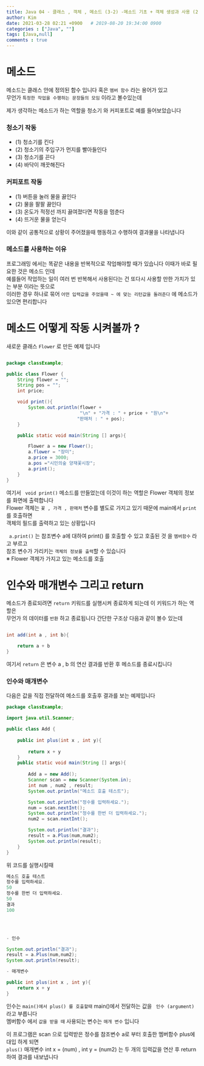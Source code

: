 ```yaml
---
title: Java 04 - 클래스 , 객체 , 메소드 (3-2) -메소드 기초 + 객체 생성과 사용 (2) -Method
author: Kim
date: 2021-03-28 02:21 +0900   # 2019-08-20 19:34:00 0900
categories : ["Java", ""]
tags: [Java,null]
comments : true
---
```


# 메소드

메소드는 클래스 안에 정의된 함수 입니다 혹은 ``` 멤버 함수 ``` 라는 용어가 있고<br>
무언가 ``` 특정한 작업을 수행하는 문장들의 모임 ``` 이라고 볼수있는데<br>

제가 생각하는 메소드가 하는 역할을 청소기 와 커피포트로 예를 들어보았습니다<br>

### 청소기 작동

* (1) 청소기를 킨다
* (2) 청소기의 주입구가 먼지를 빨아들인다
* (3) 청소기를 끈다
* (4) 바닥이 깨끗해진다

### 커피포트 작동

* (1) 버튼을 눌러 물을 끓인다
* (2) 물을 팔팔 끓인다
* (3) 온도가 적정선 까지 끓여졌다면 작동을 멈춘다
* (4) 뜨거운 물을 얻는다

이와 같이 공통적으로 상황이 주어졌을때 행동하고 수행하여 결과물을 나타냅니다<br>

### 메소드를 사용하는 이유

프로그래밍 에서는 똑같은 내용을 반복적으로 작업해야할 때가 있습니다 이때가 바로 필요한 것은 메소드 인데<br>
예를들어 작업하는 일이 여러 번 반복해서 사용된다는 건 또다시 사용할 만한 가치가 있는 부분 이라는 뜻으로<br>
이러한 경우  하나로 묶어 ``` 어떤 입력값을 주었을때 ~ 에 맞는 리턴값을 돌려준다 ``` 에 메소드가 있으면 편리합니다<br> 



# 메소드 어떻게 작동 시켜볼까 ? 

새로운 클래스 ``` Flower ``` 로 만든 예제 입니다<br>

```java

package classExample;

public class Flower {
    String flower = "";
    String pos = "";
    int price;

    void print(){
        System.out.println(flower +
                           "\n" + "가격 : " + price + "원\n"+
                          "판매처 : " + pos);
    }

    public static void main(String [] args){

        Flower a = new Flower();
        a.flower = "장미";
        a.price = 3000;
        a.pos ="시민의숲 양재꽃시장";
        a.print();
    }
}
```
여기서 ``` void print()``` 메소드를 만들었는데 이것이 하는 역할은 Flower 객체의 정보를 화면에 출력합니다<br>
Flower 객체는 ```꽃 , 가격 , 판매처``` 변수를 별도로 가지고 있기 때문에 main에서 ``` print ``` 를 호출하면<br>
객체의 필드를 출력하고 있는 상황입니다<br>

``` a.print()``` 는 참조변수 a에 대하여 print() 를 호출할 수 있고 호출된 것 을 ```멤버함수``` 라고 부르고<br>
참조 변수가 가리키는 ```객체의 정보를 출력```할 수 있습니다<br>
※ Flower 객체가 가지고 있는 메소드를 호출<br>

# 인수와 매개변수 그리고 return

메소드가 종료되려면 ``` return ``` 키워드를 실행시켜 종료하게 되는데 이 키워드가 하는 역할은<br>
무언가 의 데이터를 ``` 반환 ``` 하고 종료됩니다 간단한 구조상 다음과 같이 볼수 있는데<br>

```java

int add(int a , int b){

    return a + b
}
```
여기서 ``` return ``` 은 변수 a , b 의 연산 결과를 반환 후 메소드를 종료시킵니다<br>

### 인수와 매개변수

다음은 값을 직접 전달하여 메소드를 호출후 결과를 보는 예제입니다<br>

```java
package classExample;

import java.util.Scanner;

public class Add {
    
    public int plus(int x , int y){
       
        return x + y
    }
    public static void main(String [] args){
        
        Add a = new Add();
        Scanner scan = new Scanner(System.in);
        int num , num2 , result;
        System.out.println("메소드 호출 테스트");

        System.out.println("정수를 입력하세요.");
        num = scan.nextInt();
        System.out.println("정수를 한번 더 입력하세요.");
        num2 = scan.nextInt();

        System.out.println("결과");
        result = a.Plus(num,num2);
        System.out.println(result);
    }
}
```
위 코드를 실행시킬때<br>

```java
메소드 호출 테스트
정수를 입력하세요.
50
정수를 한번 더 입력하세요.
50
결과
100
```
<br>

```java

- 인수

System.out.println("결과");
result = a.Plus(num,num2);
System.out.println(result);

- 매개변수

public int plus(int x , int y){
    return x + y
}
```

인수는 ``` main()에서 plus() 를 호출할때 ``` main()에서 전달하는 값을 ``` 인수 (argument)``` 라고 부릅니다<br>
멤버함수 에서 ```값을 받을 때``` 사용되는 변수는 ```매개 변수``` 입니다<br>

이 프로그램은 scan 으로 입력받은 정수를 참조변수 a로 부터 호출한 멤버함수 plus에 대입 하게 되면<br>
```plus()``` 매개변수 int x = (num) , int y = (num2) 는 두 개의 입력값을 연산 후 return 하여 결과를 내보냅니다<br>